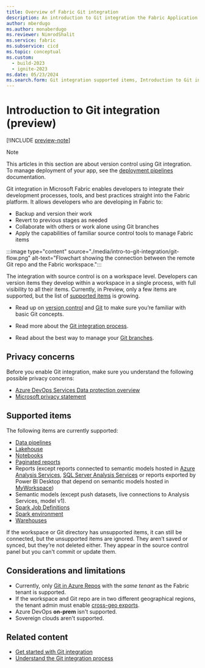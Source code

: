 ```yaml
---
title: Overview of Fabric Git integration
description: An introduction to Git integration the Fabric Application lifecycle management (ALM) tool
author: mberdugo
ms.author: monaberdugo
ms.reviewer: NimrodShalit
ms.service: fabric
ms.subservice: cicd
ms.topic: conceptual
ms.custom:
  - build-2023
  - ignite-2023
ms.date: 05/23/2024
ms.search.form: Git integration supported items, Introduction to Git integration
---
```


# Introduction to Git integration (preview)

[!INCLUDE [preview-note](../../includes/feature-preview-note.md)]

> [!NOTE]
> This articles in this section are about version control using Git integration. To manage deployment of your app, see the [deployment pipelines](../deployment-pipelines/intro-to-deployment-pipelines.md) documentation.

Git integration in Microsoft Fabric enables developers to integrate their development processes, tools, and best practices straight into the Fabric platform. It allows developers who are developing in Fabric to:

* Backup and version their work
* Revert to previous stages as needed
* Collaborate with others or work alone using Git branches
* Apply the capabilities of familiar source control tools to manage Fabric items

:::image type="content" source="./media/intro-to-git-integration/git-flow.png" alt-text="Flowchart showing the connection between the remote Git repo and the Fabric workspace.":::

The integration with source control is on a workspace level. Developers can version items they develop within a workspace in a single process, with full visibility to all their items. Currently, in Preview, only a few items are supported, but the list of [supported items](#supported-items) is growing.

* Read up on [version control](/devops/develop/git/what-is-version-control) and [Git](/devops/develop/git/what-is-git) to make sure you’re familiar with basic Git concepts.  

* Read more about the [Git integration process](./git-integration-process.md).

* Read about the best way to manage your [Git branches](./manage-branches.md).

## Privacy concerns

Before you enable Git integration, make sure you understand the following possible privacy concerns:

* [Azure DevOps Services Data protection overview](/azure/devops/organizations/security/data-protection)
* [Microsoft privacy statement](https://go.microsoft.com/fwlink/?LinkId=521839)
<!--- * [Microsoft services agreement](https://www.microsoft.com/servicesagreement/default.aspx) -->

## Supported items

The following items are currently supported:

* [Data pipelines](../../data-factory/git-integration-deployment-pipelines.md)
* [Lakehouse](../../data-engineering/lakehouse-git-deployment-pipelines.md)
* [Notebooks](../../data-engineering/notebook-source-control-deployment.md#notebook-git-integration)
* [Paginated reports](/power-bi/paginated-reports/paginated-reports-report-builder-power-bi)
* Reports (except reports connected to semantic models hosted in [Azure Analysis Services](/azure/analysis-services/analysis-services-overview), [SQL Server Analysis Services](/analysis-services/analysis-services-overview) or reports exported by Power BI Desktop that depend on semantic models hosted in [MyWorkspace](../../admin/portal-workspaces.md#govern-my-workspaces))
* Semantic models (except push datasets, live connections to Analysis Services, model v1).
* [Spark Job Definitions](../../data-engineering/spark-job-definition-source-control.md)
* [Spark environment](../../data-engineering/environment-git-and-deployment-pipeline.md)
* [Warehouses](../../data-warehouse/data-warehousing.md)

If the workspace or Git directory has unsupported items, it can still be connected, but the unsupported items are ignored. They aren’t saved or synced, but they’re not deleted either. They appear in the source control panel but you can't commit or update them.

## Considerations and limitations

* Currently, only [Git in Azure Repos](/en-us/azure/devops/user-guide/code-with-git) with the *same tenant* as the Fabric tenant is supported.  
* If the workspace and Git repo are in two different geographical regions, the tenant admin must enable [cross-geo exports](../../admin/git-integration-admin-settings.md#users-can-export-items-to-git-repositories-in-other-geographical-locations-preview).  
* Azure DevOps **on-prem** isn't supported.
* Sovereign clouds aren't supported.

## Related content

* [Get started with Git integration](./git-get-started.md)
* [Understand the Git integration process](./git-integration-process.md)
